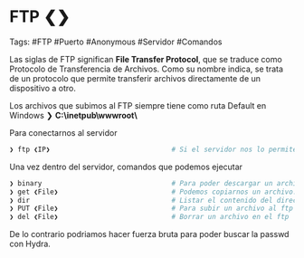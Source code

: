 # FTP ❮❯

Tags: #FTP #Puerto #Anonymous #Servidor #Comandos 

Las siglas de FTP significan **File Transfer Protocol**, que se traduce como Protocolo de Transferencia de Archivos. Como su nombre indica, se trata de un protocolo que permite transferir archivos directamente de un dispositivo a otro.

Los archivos que subimos al FTP siempre tiene como ruta Default en Windows
❯ **C:\\inetpub\\wwwroot\\**

Para conectarnos al servidor
```bash
❯ ftp ❮IP❯                              # Si el servidor nos lo permite nos podemos conectar como Anonymous sin colocar password.
```

Una vez dentro del servidor, comandos que podemos ejecutar
```bash
❯ binary                                # Para poder descargar un archivo del FTP nos debemos poner en modo binario 
❯ get ❮File❯                            # Podemos copiarnos un archivo.
❯ dir                                   # Listar el contenido del directorio
❯ PUT ❮File❯                            # Para subir un archivo al ftp
❯ del ❮File❯                            # Borrar un archivo en el ftp
```
De lo contrario podriamos hacer fuerza bruta para poder buscar la passwd con Hydra.
